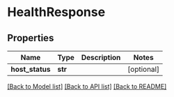# HealthResponse

## Properties
Name | Type | Description | Notes
------------ | ------------- | ------------- | -------------
**host_status** | **str** |  | [optional] 

[[Back to Model list]](../README.md#documentation-for-models) [[Back to API list]](../README.md#documentation-for-api-endpoints) [[Back to README]](../README.md)

